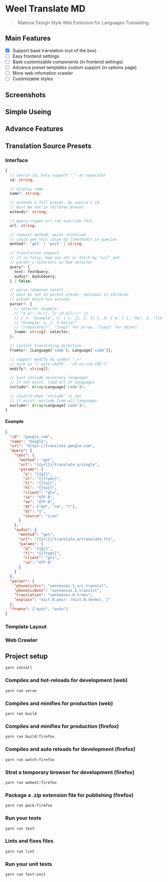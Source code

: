 # Weel Translate MD
> Material Design Style Web Extension for Languages Translating.

## Main Features
- [x] Support base translation (out of the box)
- [ ] Easy frontend settings
- [ ] Base customizable components (in frontend settings)
- [ ] Advance preset templates costom support (in options page)
- [ ] More web infomation crawler
- [ ] Custimizable styles

## Screenshots

## Simple Useing

## Advance Features

## Translation Source Presets
### Interface
```typescript
{
  // source id, only support "_" as separator
  id: string;

  // display name
  name?: string;

  // extends a full preset, by source's id
  // must be set in children preset
  extends?: string;

  // query.<type>.url can override this
  url: string;

  // request method, axios relatived
  // could get this value by {{method}} in queries
  method?: 'get' | 'post' | string;

  // translation request
  // if is falsy, may use xhr or fetch by "url" and
  // parser's selectors as Dom selector
  query?: {
    text: TextQuery;
    audio?: AudioQuery;
  } | false;

  // parse response result
  // must be set in parent preset, optional in children
  // preset which has extends
  parser?: {
    // selector example:
    // "$.a/: /b.c[, ]/ /d.e{}/~/" in
    // { a: 'Example', b: { c: [1, 2, 3] }, d: { e: { 1: "he", 2: "llo" } } } =>
    // "Example: 1, 2, 3 hello~"
    // "/separator/", "[sep]" for array, "{sep}" for object
    [name: string]: selector;
  };

  // initial translating direction
  fromto?: [Language['code'], Language['code']];

  // support modify by symbol ":>"
  // such as "['auto:>AUTO', 'zh-cn:>zh-CHS']"
  modify?: string[];

  // just include necessary languages
  // if not exist, load all of languages
  include?: Array<Language['code']>;

  // invalid when "include" is set
  // if exist, exclude from all languages
  exclude?: Array<Language['code']>;
}
```

#### Example
```json
{
  "id": "google_com",
  "name": "Google",
  "url": "https://translate.google.com",
  "query": {
    "text": {
      "method": "get",
      "url": "{{url}}/translate_a/single",
      "params": {
        "q": "{{q}}",
        "sl": "{{from}}",
        "tl": "{{to}}",
        "hl": "{{to}}",
        "client": "gtx",
        "ie": "UTF-8",
        "oe": "UTF-8",
        "dt": ["bd", "rm", "t"],
        "dj": "1",
        "source": "icon"
      }
    },
    "audio": {
      "method": "get",
      "url": "{{url}}/translate_a/translate_tts",
      "params": {
        "q": "{{q}}",
        "tl": "{{from}}",
        "client": "gtx",
        "ie": "UTF-8"
      }
    }
  },
  "parser": {
    "phoneticSrc": "sentences.1.src_translit",
    "phoneticDest": "sentences.1.translit",
    "translation": "sentences.0.trans",
    "explain": "dict.0.pos/: /dict.0.terms[, ]"
  },
  "fromto": ["auto", "auto"]
}
```

### Template Layout

### Web Crawler

## Project setup
```
yarn install
```

### Compiles and hot-reloads for development (web)
```
yarn run serve
```

### Compiles and minifies for production (web)
```
yarn run build
```

### Compiles and minifies for production (firefox)
```
yarn run build:firefox
```

### Compiles and auto reloads for development (firefox)
```
yarn run watch:firefox
```

### Strat a temporary browser for development (firefox)
```
yarn run webext:firefox
```

### Package a .zip extension file for publishing (firefox)
```
yarn run pack:firefox
```

### Run your tests
```
yarn run test
```

### Lints and fixes files
```
yarn run lint
```

### Run your unit tests
```
yarn run test:unit
```
